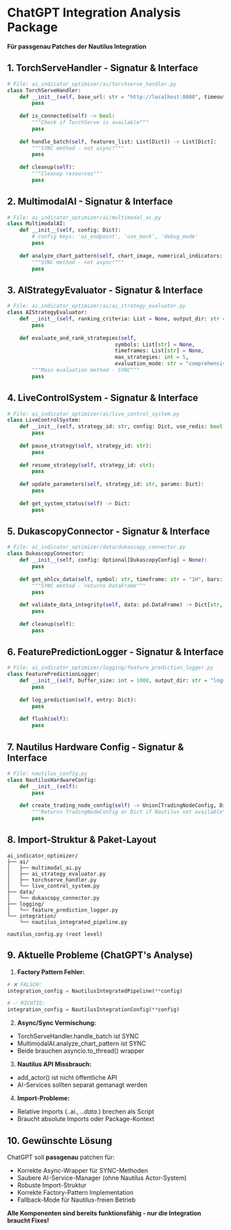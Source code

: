 # ChatGPT Integration Analysis Package
**Für passgenau Patches der Nautilus Integration**

## 1. TorchServeHandler - Signatur & Interface

```python
# File: ai_indicator_optimizer/ai/torchserve_handler.py
class TorchServeHandler:
    def __init__(self, base_url: str = "http://localhost:8080", timeout: int = 30):
        pass
    
    def is_connected(self) -> bool:
        """Check if TorchServe is available"""
        pass
    
    def handle_batch(self, features_list: List[Dict]) -> List[Dict]:
        """SYNC method - not async!"""
        pass
    
    def cleanup(self):
        """Cleanup resources"""
        pass
```

## 2. MultimodalAI - Signatur & Interface

```python
# File: ai_indicator_optimizer/ai/multimodal_ai.py
class MultimodalAI:
    def __init__(self, config: Dict):
        # config keys: 'ai_endpoint', 'use_mock', 'debug_mode'
        pass
    
    def analyze_chart_pattern(self, chart_image, numerical_indicators: Optional[Dict] = None) -> PatternAnalysis:
        """SYNC method - not async!"""
        pass
```

## 3. AIStrategyEvaluator - Signatur & Interface

```python
# File: ai_indicator_optimizer/ai/ai_strategy_evaluator.py
class AIStrategyEvaluator:
    def __init__(self, ranking_criteria: List = None, output_dir: str = "data/strategy_evaluation"):
        pass
    
    def evaluate_and_rank_strategies(self, 
                                   symbols: List[str] = None, 
                                   timeframes: List[str] = None, 
                                   max_strategies: int = 5, 
                                   evaluation_mode: str = "comprehensive") -> Top5StrategiesResult:
        """Main evaluation method - SYNC"""
        pass
```

## 4. LiveControlSystem - Signatur & Interface

```python
# File: ai_indicator_optimizer/ai/live_control_system.py
class LiveControlSystem:
    def __init__(self, strategy_id: str, config: Dict, use_redis: bool = True):
        pass
    
    def pause_strategy(self, strategy_id: str):
        pass
    
    def resume_strategy(self, strategy_id: str):
        pass
    
    def update_parameters(self, strategy_id: str, params: Dict):
        pass
    
    def get_system_status(self) -> Dict:
        pass
```

## 5. DukascopyConnector - Signatur & Interface

```python
# File: ai_indicator_optimizer/data/dukascopy_connector.py
class DukascopyConnector:
    def __init__(self, config: Optional[DukascopyConfig] = None):
        pass
    
    def get_ohlcv_data(self, symbol: str, timeframe: str = "1H", bars: int = 1000) -> pd.DataFrame:
        """SYNC method - returns DataFrame"""
        pass
    
    def validate_data_integrity(self, data: pd.DataFrame) -> Dict[str, Any]:
        pass
    
    def cleanup(self):
        pass
```

## 6. FeaturePredictionLogger - Signatur & Interface

```python
# File: ai_indicator_optimizer/logging/feature_prediction_logger.py
class FeaturePredictionLogger:
    def __init__(self, buffer_size: int = 1000, output_dir: str = "logs"):
        pass
    
    def log_prediction(self, entry: Dict):
        pass
    
    def flush(self):
        pass
```

## 7. Nautilus Hardware Config - Signatur & Interface

```python
# File: nautilus_config.py
class NautilusHardwareConfig:
    def __init__(self):
        pass
    
    def create_trading_node_config(self) -> Union[TradingNodeConfig, Dict]:
        """Returns TradingNodeConfig or Dict if Nautilus not available"""
        pass
```

## 8. Import-Struktur & Paket-Layout

```
ai_indicator_optimizer/
├── ai/
│   ├── multimodal_ai.py
│   ├── ai_strategy_evaluator.py
│   ├── torchserve_handler.py
│   └── live_control_system.py
├── data/
│   └── dukascopy_connector.py
├── logging/
│   └── feature_prediction_logger.py
└── integration/
    └── nautilus_integrated_pipeline.py

nautilus_config.py (root level)
```

## 9. Aktuelle Probleme (ChatGPT's Analyse)

1. **Factory Pattern Fehler:**
```python
# ❌ FALSCH:
integration_config = NautilusIntegratedPipeline(**config)

# ✅ RICHTIG:
integration_config = NautilusIntegrationConfig(**config)
```

2. **Async/Sync Vermischung:**
- TorchServeHandler.handle_batch ist SYNC
- MultimodalAI.analyze_chart_pattern ist SYNC
- Beide brauchen asyncio.to_thread() wrapper

3. **Nautilus API Missbrauch:**
- add_actor() ist nicht öffentliche API
- AI-Services sollten separat gemanagt werden

4. **Import-Probleme:**
- Relative Imports (..ai.*, ..data.*) brechen als Script
- Braucht absolute Imports oder Package-Kontext

## 10. Gewünschte Lösung

ChatGPT soll **passgenau** patchen für:
- Korrekte Async-Wrapper für SYNC-Methoden
- Saubere AI-Service-Manager (ohne Nautilus Actor-System)
- Robuste Import-Struktur
- Korrekte Factory-Pattern Implementation
- Fallback-Mode für Nautilus-freien Betrieb

**Alle Komponenten sind bereits funktionsfähig - nur die Integration braucht Fixes!**